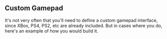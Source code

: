 ## Custom Gamepad

It's not very often that you'll need to define a custom gamepad interface, since XBox, PS4, PS2, etc are already included. But in cases where you do, here's an example of how you would build it.

